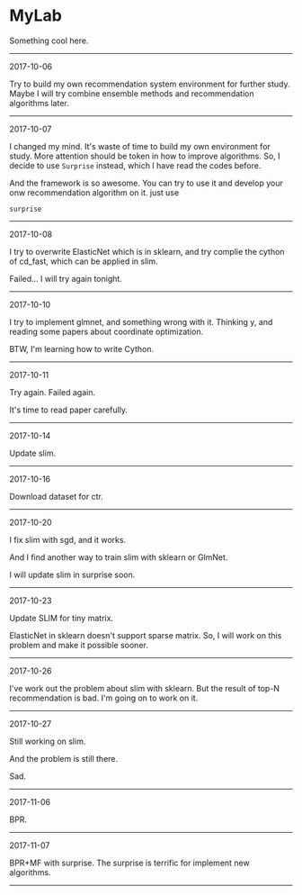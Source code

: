# MyLab

Something cool here.



***
2017-10-06

Try to build my own recommendation system environment for further study.
Maybe I will try combine ensemble methods and recommendation algorithms later.

---

2017-10-07

I changed my mind.
It's waste of time to build my own environment for study.
More attention should be token in how to improve algorithms.
So, I decide to use `Surprise` instead, which I have read the codes before.

And the framework is so awesome.
You can try to use it and develop your onw recommendation algorithm on it.
just use

```
surprise
```

---

2017-10-08

I try to overwrite ElasticNet which is in sklearn, and try complie the cython of cd_fast,
which can be applied in slim.

Failed...
I will try again tonight.

---

2017-10-10

I try to implement glmnet, and something wrong with it.
Thinking y, and reading some papers about coordinate optimization.

BTW, I'm learning how to write Cython.

---

2017-10-11

Try again. Failed again.

It's time to read paper carefully.

---

2017-10-14

Update slim.

---

2017-10-16

Download dataset for ctr.

---

2017-10-20

I fix slim with sgd, and it works.

And I find another way to train slim with sklearn or GlmNet.

I will update slim in surprise soon.

---

2017-10-23

Update SLIM for tiny matrix.

ElasticNet in sklearn doesn't support sparse matrix.
So, I will work on this problem and make it possible sooner.

---

2017-10-26

I've work out the problem about slim with sklearn.
But the result of top-N recommendation is bad.
I'm going on to work on it.

---

2017-10-27

Still working on slim.

And the problem is still there.

Sad.

---

2017-11-06

BPR.

---

2017-11-07

BPR+MF with surprise.
The surprise is terrific for implement new algorithms.

---





